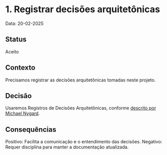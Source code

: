 # 1. Registrar decisões arquitetônicas

Data: 20-02-2025

## Status

Aceito

## Contexto

Precisamos registrar as decisões arquitetônicas tomadas neste projeto.

## Decisão

Usaremos Registros de Decisões Arquitetônicas, conforme [descrito por Michael Nygard](http://thinkrelevance.com/blog/2011/11/15/documenting-architecture-decisions).

## Consequências

Positivo: Facilita a comunicação e o entendimento das decisões.
Negativo: Requer disciplina para manter a documentação atualizada.

